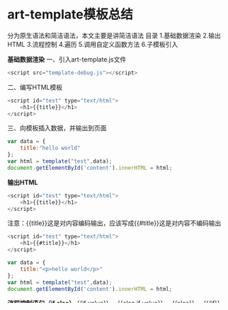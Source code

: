 # art-template模板总结

分为原生语法和简洁语法，本文主要是讲简洁语法
目录
1.基础数据渲染
2.输出HTML
3.流程控制
4.遍历
5.调用自定义函数方法
6.子模板引入

**基础数据渲染**
一、引入art-template.js文件

```javascript
<script src="template-debug.js"></script>
```

二、编写HTML模板

```javascript
<script id="test" type="text/html">
    <h1>{{title}}</h1>
</script>

```

三、向模板插入数据，并输出到页面

```javascript
var data = {
    title:"hello world"
};
var html = template("test",data);
document.getElementById('content').innerHTML = html;

```

**输出HTML**

```javascript
<script id="test" type="text/html">
    <h1>{{title}}</h1>
</script>
```

注意：{{title}}这是对内容编码输出，应该写成{{#title}}这是对内容不编码输出

```javascript
<script id="test" type="text/html">
    <h1>{{#title}}</h1>
</script>

var data = {
    title:"<p>hello world</p>"
};
var html = template("test",data);
document.getElementById('content').innerHTML = html;


```

**流程控制语句（if else）**
{{if value}}
…
{{else if value}}
…
{{else}}
…
{{/if}}
art-template里面的流程控制就相对其他模板来说强大很多

```javascript
<script id="test" type="text/html">
    <div>
        {{if bok==22}}
        <h1>线上</h1>
        {{else if bok==33}}
        <h2>隐藏</h2>
        {{else}}
        <h3>走这里</h3>
        {{/if}}
    </div>
</script>
<script>
    var data = {
        "bok":22
    };
    var html = template('test',data);
    document.getElementById("app").innerHTML = html;
</script>

```

嵌套的写法

```javascript
<script id="test" type="text/html">
    <div>
        {{if bok}}
            {{if list.length>=0}}
                {{each list}}
                    <p>{{$index}}:{{$value}}</p>
                {{/each}}
            {{else}}
                <p>没有数据</p>
            {{/if}}
        {{/if}}
    </div>
</script>

```

**循环遍历语句**
{{each name}}
索引：{{ $ index}}
值：{{ $ value}}
{{/each}}

```javascript
<script id="test" type="text/html">
<div>
    <ul>
        {{if c==100}}
            <ul>
                {{each person}}
                    <li>
                        编号：{{$index+1}}--姓名：{{$value.name}}--年龄：{{$value.age}}
                    </li>
                {{/each}}
            </ul>
        {{/if}}
    </ul>
</div>
</script>

<script>
    var data = {
        c:100,
        person:[
            {name:"jack",age:18},
            {name:"tom",age:19},
            {name:"jerry",age:20},
            {name:"kid",age:21},
            {name:"jade",age:22}
        ]
    };
    var html = template("test",data);
    document.getElementById("content").innerHTML = html;
</script>

```

**调用自定义方法**  

可以直接在{{}}中调用

```javascript
<!DOCTYPE html>
<html>
<head>
	<title></title>
</head>
<body>
<script src="template-web.js"></script>

<script id="test" type="text/html">
    {{if c==100}}
        <ul>
            {{each person}}
                <li>姓名：{{$value.name}}--性别：{{show($value.sex)}}</li>
            {{/each}}
        </ul>

    {{/if}}
</script>

<div id ="app">
	
</div>
<script>
    var data = {
        c:100,
        person:[
            {name:"jack",age:18,sex:1},
            {name:"tom",age:19,sex:0},
            {name:"jerry",age:20,sex:0},
            {name:"kid",age:21,sex:1},
            {name:"jade",age:22,sex:0}
        ]
    };
    //自定义函数
   template.defaults.imports.show = function(sex){
      console.log(sex);//同样可以打印日志到控制台
        if(sex==0){
        return "男"
        }else if(sex==1){
              return "女"
      }
        };

    var html = template("test",data);
    document.getElementById("app").innerHTML = html;
</script>

</body>
</html>

```

**调用子模板**
{{include ‘main’}} 引入子模板，数据默认为共享
{{include ‘main’ a}} a为制定数据，但是同样必须是父级数据，可以看看下面的例子，如果不注入的a的话，引入的子模板是接受不到数据的



```javascript
<body>
<div id="app"></div>
<script src="template-debug.js"></script>
<script id="main" type="text/html">
    <ul>
       {{each list}}
            <li>{{$value}}</li>
        {{/each}}
    </ul>
</script>
<script id="test" type="text/html">
    <div>
        <ul>
            {{each person}}
                <li>{{$value.name}}</li>
            {{/each}}
        </ul>
        {{include 'main' a}}
    </div>
</script>
<script>
    var data = {
        person:[
            {name:"jack",age:18},
            {name:"tom",age:19},
            {name:"jerry",age:20},
            {name:"kid",age:21},
            {name:"jade",age:22}
        ],
        a:{
            list:['文艺', '博客', '摄影', '电影', '民谣', '旅行', '吉他']
        }
    };
    var html = template("test",data);
    document.getElementById("app").innerHTML=html;
</script>
</body>

```







选择一个模板引擎
https://github.com/tj/consolidate.js#supported-template-engines
2. 下载模板引擎JS文件
3. 引入到页面中
4. 准备一个模板
5. 准备一个数据
6. 通过模板引擎的JS提供的一个函数将模板和数据整合得到渲染结果HTML
7. 将渲染结果的HTML 设置到 默认元素的 innerHTML 中
var tmpl = '{{if user}}<h2>{{user.name}}</h2>{{/if}}'
为什么不在JS变量中写模板？
1. 如果将模板写到JS中，维护不方便，不能换行，没有着色
为什么使用script标记
9. script不会显示在界面
10. script 标签的特点是
  1. innerHTML 永远不会显示在界面上
  2. 如果 type 不等于 text/javascript 的话，内部的内容不会作为 JavaScript 执行